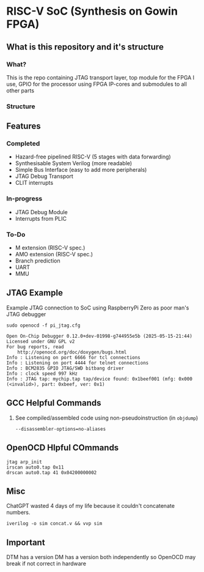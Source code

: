 # RISC-V SoC (Synthesis on Gowin FPGA)
## What is this repository and it's structure
### What?
This is the repo containing JTAG transport layer, top module for the FPGA I use, GPIO for the processor using FPGA IP-cores and submodules to all other parts

### Structure

## Features
### Completed
- Hazard-free pipelined RISC-V (5 stages with data forwarding)
- Synthesisable System Verilog (more readable)
- Simple Bus Interface (easy to add more peripherals)
- JTAG Debug Transport
- CLIT interrupts
### In-progress
- JTAG Debug Module
- Interrupts from PLIC
### To-Do
- M extension (RISC-V spec.)
- AMO extension (RISC-V spec.)
- Branch prediction
- UART
- MMU

## JTAG Example
Example JTAG connection to SoC using RaspberryPi Zero as poor man's JTAG debugger

```shell
sudo openocd -f pi_jtag.cfg
```

```text
Open On-Chip Debugger 0.12.0+dev-01998-g744955e5b (2025-05-15-21:44)
Licensed under GNU GPL v2
For bug reports, read
	http://openocd.org/doc/doxygen/bugs.html
Info : Listening on port 6666 for tcl connections
Info : Listening on port 4444 for telnet connections
Info : BCM2835 GPIO JTAG/SWD bitbang driver
Info : clock speed 997 kHz
Info : JTAG tap: mychip.tap tap/device found: 0x1beef001 (mfg: 0x000 (<invalid>), part: 0xbeef, ver: 0x1)
```

## GCC Helpful Commands
1. See compiled/assembled code using non-pseudoinstruction (in `objdump`)
    ```
    --disassembler-options=no-aliases
    ```

## OpenOCD Hlpful COmmands
```
jtag arp_init
irscan auto0.tap 0x11
drscan auto0.tap 41 0x04200000002
```

## Misc
ChatGPT wasted 4 days of my life because it couldn't concatenate numbers.
```
iverilog -o sim concat.v && vvp sim
```

## Important
DTM has a version
DM has a version
both independently so OpenOCD may break if not correct in hardware